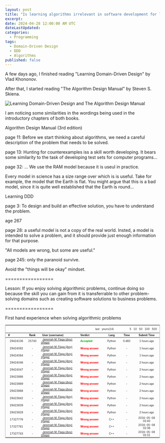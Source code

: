```yaml
---
layout: post
title: "Is learning algorithms irrelevant in software development for line-of-business applications"
excerpt: 
date: 2024-04-28 12:00:00 AM UTC
dateLastUpdated:
categories:
  - Programming
tags: 
  - Domain-Driven Design
  - DDD
  - Algorithms
published: false
---
```


A few days ago, I finished reading "Learning Domain-Driven Design" by Vlad Khononov.

After that, I started reading "The Algorithm Design Manual" by Steven S. Skiena.

![Learning Domain-Driven Design and The Algorithm Design Manual](2024-04-29-LearningDDD-and-AlgorithmDesignManual.jpg)

I am noticing some similarities in the wordings being used in the introductory chapters of both books. 

<!-- 
These similarities is important to me personally because I had heard someone before who said "solving algorithmic problems, like those problems in competitive programming, is not relevant in software engineering or software development". That was a huge factor in why I decided not to give that much time and effort in studying algorithms and related subjects.

Because of that, I did not give that much time honing my skill in solving algorithmic problems. 

I can understand that sentiment because [I had the same suspicion](https://jboyflaga2.blogspot.com/2015/10/frustration-during-college-solving.html) before I became a professional programmer for line-of-business applications.



Conclusion:

Skills in solving algorithmic problems is transferable to solving business problems using software.

 -->





Algorithm Design Manual (3rd edition)

page 11: Before we start thinking about algorithms, we need a careful description of the problem that needs to be solved.

page 13: Hunting for counterexamples iss a skill worth developing. It bears some similarity to the task of developing test sets for computer programs...

page 32: ... We use the RAM model because it is useul in practice.

Every model in science has a size range over which is is useful. Take for example, the model that the Earth is flat. You might argue that this is a bad model, since it is quite well established that the Earth is round...

Learning DDD

page 3: To design and build an effective solution, you have to understand the problem.

age 267


page 28:
a useful model is not a copy of the real world. Insted, a model is intended to solve a problem, and it should provide just enough information for that purpose.

"All models are wrong, but some are useful."

page 245:
only the paranoid survive.


Avoid the "things will be okay" mindset.



=================


Lesson: If you enjoy solving algorithmic problems, continue doing so because the skill you can gain from it is transferrable to other problem-solving domains such as creating software solutions to business problems.




=================


First hand experience when solving algorithmic problems




<table border="0" style="border: 1px solid #AAA; margin-bottom:12px; font-size: 60%;">
            <thead>
              <tr class="tablebar" height="25">
                <th id="nth_colspan" align="left" colspan="10" style="padding-left:10px; color:white">
                  <span style="float:right; font-weight:normal">
                  View : [ 
                    <a style="cursor:pointer" ng-class="{'lightgreen-color': show_last=='last', 'white-color': show_last!='last'}" ng-click="set_show_last('last')" class="white-color">last</a> |
                    <a style="cursor:pointer" ng-class="{'lightgreen-color': show_last=='yours', 'white-color': show_last!='yours'}" ng-click="set_show_last('yours')" class="ng-binding lightgreen-color">yours(14)</a>
                  ] &nbsp; &nbsp;
                  Show : [
                    <a class="white" style="cursor:pointer" ng-click="set_max_last_subs(5)">5</a> |
                    <a class="white" style="cursor:pointer" ng-click="set_max_last_subs(10)">10</a> |
                    <a class="white" style="cursor:pointer" ng-click="set_max_last_subs(50)">50</a> |
                    <a class="white" style="cursor:pointer" ng-click="set_max_last_subs(100)">100</a> |
                    <a class="white" style="cursor:pointer" ng-click="set_max_last_subs(500)">500</a> &nbsp; </span>
                  Submissions
                </th>
              </tr>
              <tr class="tablesubar">
                <th width="65" align="left">&nbsp; #</th>
                <th width="50">Rank</th>
                <th width="180" align="left">&nbsp; User (username)</th>
                <th width="110" align="left">&nbsp; Verdict</th>
                <th width="60">Lang</th>
                <th width="50">Time</th>
                <th width="120">Submit Time</th>
              </tr>
            </thead>
            <tbody id="num_gen_subs_tbody" class="alt_colors">
              <!-- ngRepeat: s in last_submissions | limitTo:max_last_subs --><tr ng-repeat="s in last_submissions | limitTo:max_last_subs" style="height:18px" class="ng-scope">
                <td align="right" class="ng-binding">29424106&nbsp;</td>
                <td align="center" class="ng-binding">25740</td>
                <td><a class="ellipsis ng-binding" style="margin-left:5px; width:160px" target="_blank" href="/id/undefined">Jeremiah M. Flaga (jboy) (jflaga)</a></td>
                <td style="font-weight:bold; color:#00AA00" class="ng-binding">&nbsp;
                  Accepted
                </td>
                <td align="center" class="ng-binding">Python</td>
                <td align="center" class="ng-binding">0.460</td>
                <td align="center" class="ng-binding">1 hours ago</td>
              </tr><tr ng-repeat="s in last_submissions | limitTo:max_last_subs" style="height:18px" class="ng-scope">
                <td align="right" class="ng-binding">29424082&nbsp;</td>
                <td align="center" class="ng-binding"> - </td>
                <td><a class="ellipsis ng-binding" style="margin-left:5px; width:160px" target="_blank" href="/id/undefined">Jeremiah M. Flaga (jboy) (jflaga)</a></td>
                <td style="font-weight:bold; color:#FF0000" class="ng-binding">&nbsp;
                  Wrong answer
                </td>
                <td align="center" class="ng-binding">Python</td>
                <td align="center" class="ng-binding">-</td>
                <td align="center" class="ng-binding">1 hours ago</td>
              </tr><tr ng-repeat="s in last_submissions | limitTo:max_last_subs" style="height:18px" class="ng-scope">
                <td align="right" class="ng-binding">29424064&nbsp;</td>
                <td align="center" class="ng-binding"> - </td>
                <td><a class="ellipsis ng-binding" style="margin-left:5px; width:160px" target="_blank" href="/id/undefined">Jeremiah M. Flaga (jboy) (jflaga)</a></td>
                <td style="font-weight:bold; color:#FF0000" class="ng-binding">&nbsp;
                  Wrong answer
                </td>
                <td align="center" class="ng-binding">Python</td>
                <td align="center" class="ng-binding">-</td>
                <td align="center" class="ng-binding">1 hours ago</td>
              </tr><tr ng-repeat="s in last_submissions | limitTo:max_last_subs" style="height:18px" class="ng-scope">
                <td align="right" class="ng-binding">29424046&nbsp;</td>
                <td align="center" class="ng-binding"> - </td>
                <td><a class="ellipsis ng-binding" style="margin-left:5px; width:160px" target="_blank" href="/id/undefined">Jeremiah M. Flaga (jboy) (jflaga)</a></td>
                <td style="font-weight:bold; color:#FF0000" class="ng-binding">&nbsp;
                  Wrong answer
                </td>
                <td align="center" class="ng-binding">Python</td>
                <td align="center" class="ng-binding">-</td>
                <td align="center" class="ng-binding">2 hours ago</td>
              </tr><tr ng-repeat="s in last_submissions | limitTo:max_last_subs" style="height:18px" class="ng-scope">
                <td align="right" class="ng-binding">29424047&nbsp;</td>
                <td align="center" class="ng-binding"> - </td>
                <td><a class="ellipsis ng-binding" style="margin-left:5px; width:160px" target="_blank" href="/id/undefined">Jeremiah M. Flaga (jboy) (jflaga)</a></td>
                <td style="font-weight:bold; color:#FF0000" class="ng-binding">&nbsp;
                  Wrong answer
                </td>
                <td align="center" class="ng-binding">Python</td>
                <td align="center" class="ng-binding">-</td>
                <td align="center" class="ng-binding">2 hours ago</td>
              </tr><tr ng-repeat="s in last_submissions | limitTo:max_last_subs" style="height:18px" class="ng-scope">
                <td align="right" class="ng-binding">29423886&nbsp;</td>
                <td align="center" class="ng-binding"> - </td>
                <td><a class="ellipsis ng-binding" style="margin-left:5px; width:160px" target="_blank" href="/id/undefined">Jeremiah M. Flaga (jboy) (jflaga)</a></td>
                <td style="font-weight:bold; color:#FF0000" class="ng-binding">&nbsp;
                  Wrong answer
                </td>
                <td align="center" class="ng-binding">Python</td>
                <td align="center" class="ng-binding">-</td>
                <td align="center" class="ng-binding">2 hours ago</td>
              </tr><tr ng-repeat="s in last_submissions | limitTo:max_last_subs" style="height:18px" class="ng-scope">
                <td align="right" class="ng-binding">29423869&nbsp;</td>
                <td align="center" class="ng-binding"> - </td>
                <td><a class="ellipsis ng-binding" style="margin-left:5px; width:160px" target="_blank" href="/id/undefined">Jeremiah M. Flaga (jboy) (jflaga)</a></td>
                <td style="font-weight:bold; color:#FF0000" class="ng-binding">&nbsp;
                  Wrong answer
                </td>
                <td align="center" class="ng-binding">Python</td>
                <td align="center" class="ng-binding">-</td>
                <td align="center" class="ng-binding">2 hours ago</td>
              </tr><tr ng-repeat="s in last_submissions | limitTo:max_last_subs" style="height:18px" class="ng-scope">
                <td align="right" class="ng-binding">29423868&nbsp;</td>
                <td align="center" class="ng-binding"> - </td>
                <td><a class="ellipsis ng-binding" style="margin-left:5px; width:160px" target="_blank" href="/id/undefined">Jeremiah M. Flaga (jboy) (jflaga)</a></td>
                <td style="font-weight:bold; color:#FF0000" class="ng-binding">&nbsp;
                  Wrong answer
                </td>
                <td align="center" class="ng-binding">Python</td>
                <td align="center" class="ng-binding">-</td>
                <td align="center" class="ng-binding">2 hours ago</td>
              </tr><tr ng-repeat="s in last_submissions | limitTo:max_last_subs" style="height:18px" class="ng-scope">
                <td align="right" class="ng-binding">29423842&nbsp;</td>
                <td align="center" class="ng-binding"> - </td>
                <td><a class="ellipsis ng-binding" style="margin-left:5px; width:160px" target="_blank" href="/id/undefined">Jeremiah M. Flaga (jboy) (jflaga)</a></td>
                <td style="font-weight:bold; color:#FF0000" class="ng-binding">&nbsp;
                  Wrong answer
                </td>
                <td align="center" class="ng-binding">Python</td>
                <td align="center" class="ng-binding">-</td>
                <td align="center" class="ng-binding">2 hours ago</td>
              </tr><tr ng-repeat="s in last_submissions | limitTo:max_last_subs" style="height:18px" class="ng-scope">
                <td align="right" class="ng-binding">29423839&nbsp;</td>
                <td align="center" class="ng-binding"> - </td>
                <td><a class="ellipsis ng-binding" style="margin-left:5px; width:160px" target="_blank" href="/id/undefined">Jeremiah M. Flaga (jboy) (jflaga)</a></td>
                <td style="font-weight:bold; color:#FF0000" class="ng-binding">&nbsp;
                  Wrong answer
                </td>
                <td align="center" class="ng-binding">Python</td>
                <td align="center" class="ng-binding">-</td>
                <td align="center" class="ng-binding">2 hours ago</td>
              </tr><tr ng-repeat="s in last_submissions | limitTo:max_last_subs" style="height:18px" class="ng-scope">
                <td align="right" class="ng-binding">29423828&nbsp;</td>
                <td align="center" class="ng-binding"> - </td>
                <td><a class="ellipsis ng-binding" style="margin-left:5px; width:160px" target="_blank" href="/id/undefined">Jeremiah M. Flaga (jboy) (jflaga)</a></td>
                <td style="font-weight:bold; color:#FF0000" class="ng-binding">&nbsp;
                  Wrong answer
                </td>
                <td align="center" class="ng-binding">Python</td>
                <td align="center" class="ng-binding">-</td>
                <td align="center" class="ng-binding">2 hours ago</td>
              </tr><tr ng-repeat="s in last_submissions | limitTo:max_last_subs" style="height:18px" class="ng-scope">
                <td align="right" class="ng-binding">17327776&nbsp;</td>
                <td align="center" class="ng-binding"> - </td>
                <td><a class="ellipsis ng-binding" style="margin-left:5px; width:160px" target="_blank" href="/id/undefined">Jeremiah M. Flaga (jboy) (jflaga)</a></td>
                <td style="font-weight:bold; color:#FF0000" class="ng-binding">&nbsp;
                  Wrong answer
                </td>
                <td align="center" class="ng-binding">C++</td>
                <td align="center" class="ng-binding">-</td>
                <td align="center" class="ng-binding">2016-05-08 02:40</td>
              </tr><tr ng-repeat="s in last_submissions | limitTo:max_last_subs" style="height:18px" class="ng-scope">
                <td align="right" class="ng-binding">17327761&nbsp;</td>
                <td align="center" class="ng-binding"> - </td>
                <td><a class="ellipsis ng-binding" style="margin-left:5px; width:160px" target="_blank" href="/id/undefined">Jeremiah M. Flaga (jboy) (jflaga)</a></td>
                <td style="font-weight:bold; color:#FF0000" class="ng-binding">&nbsp;
                  Wrong answer
                </td>
                <td align="center" class="ng-binding">C++</td>
                <td align="center" class="ng-binding">-</td>
                <td align="center" class="ng-binding">2016-05-08 02:36</td>
              </tr><tr ng-repeat="s in last_submissions | limitTo:max_last_subs" style="height:18px" class="ng-scope">
                <td align="right" class="ng-binding">17327743&nbsp;</td>
                <td align="center" class="ng-binding"> - </td>
                <td><a class="ellipsis ng-binding" style="margin-left:5px; width:160px" target="_blank" href="/id/undefined">Jeremiah M. Flaga (jboy) (jflaga)</a></td>
                <td style="font-weight:bold; color:#FF0000" class="ng-binding">&nbsp;
                  Wrong answer
                </td>
                <td align="center" class="ng-binding">C++</td>
                <td align="center" class="ng-binding">-</td>
                <td align="center" class="ng-binding">2016-05-08 02:31</td>
              </tr>
            </tbody>
          </table>






